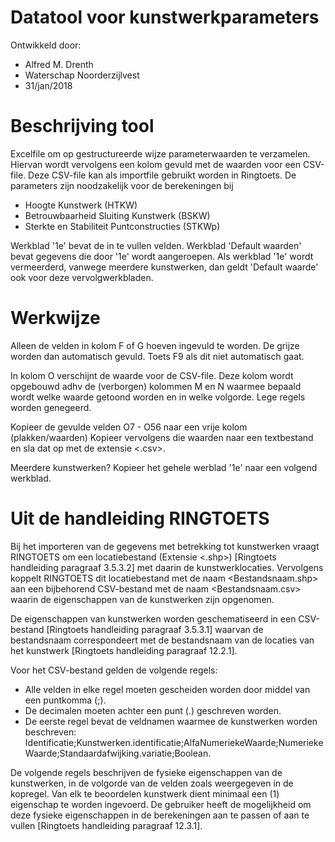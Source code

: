 # Datatool voor kunstwerkparameters

Ontwikkeld door: 
* Alfred M. Drenth
* Waterschap Noorderzijlvest
* 31/jan/2018


# Beschrijving tool

Excelfile om op gestructureerde wijze parameterwaarden te verzamelen. Hiervan wordt vervolgens een kolom gevuld met de waarden voor een CSV-file. Deze CSV-file kan als importfile gebruikt worden in Ringtoets. De parameters zijn noodzakelijk voor de berekeningen bij

* Hoogte Kunstwerk (HTKW)
* Betrouwbaarheid Sluiting Kunstwerk (BSKW)
* Sterkte en Stabiliteit Puntconstructies (STKWp)

Werkblad '1e' bevat de in  te vullen velden.
Werkblad 'Default waarden' bevat gegevens die door '1e' wordt aangeroepen. Als werkblad '1e' wordt vermeerderd, vanwege meerdere kunstwerken, dan geldt 'Default waarde' ook voor deze vervolgwerkbladen.


# Werkwijze

Alleen de velden in kolom F of G hoeven ingevuld te worden. De grijze worden dan automatisch gevuld. Toets F9 als dit niet automatisch gaat.

In kolom O verschijnt de waarde voor de CSV-file. Deze kolom wordt opgebouwd adhv de (verborgen) kolommen M en N waarmee bepaald wordt welke waarde getoond worden en in welke volgorde. Lege regels worden genegeerd. 

Kopieer de gevulde velden O7 - O56 naar een vrije kolom (plakken/waarden)
Kopieer vervolgens die waarden naar een textbestand en sla dat op met de extensie <.csv>.


Meerdere kunstwerken? Kopieer het gehele werblad '1e' naar een volgend werkblad.


# Uit de handleiding RINGTOETS

Bij het importeren van de gegevens met betrekking tot kunstwerken vraagt RINGTOETS om een locatiebestand (Extensie <.shp>) [Ringtoets handleiding paragraaf 3.5.3.2] met daarin de kunstwerklocaties. Vervolgens koppelt RINGTOETS dit locatiebestand met de naam <Bestandsnaam.shp> aan een bijbehorend CSV-bestand met de naam <Bestandsnaam.csv> waarin de eigenschappen van de kunstwerken zijn opgenomen.

De eigenschappen van kunstwerken worden geschematiseerd in een CSV-bestand [Ringtoets handleiding paragraaf 3.5.3.1] waarvan de bestandsnaam correspondeert met de bestandsnaam van de locaties van het kunstwerk [Ringtoets handleiding paragraaf 12.2.1]. 

Voor het CSV-bestand gelden de volgende regels:
* Alle velden in elke regel moeten gescheiden worden door middel van een puntkomma (;).
* De decimalen moeten achter een punt (.) geschreven worden.
* De eerste regel bevat de veldnamen waarmee de kunstwerken worden beschreven:  Identificatie;Kunstwerken.identificatie;AlfaNumeriekeWaarde;NumeriekeWaarde;Standaardafwijking.variatie;Boolean.

De volgende regels beschrijven de fysieke eigenschappen van de kunstwerken, in de volgorde van de velden zoals weergegeven in de kopregel. Van elk te beoordelen kunstwerk dient minimaal een (1) eigenschap te worden ingevoerd. De gebruiker heeft de mogelijkheid om deze fysieke eigenschappen in de berekeningen aan te passen of aan te vullen [Ringtoets handleiding paragraaf 12.3.1].